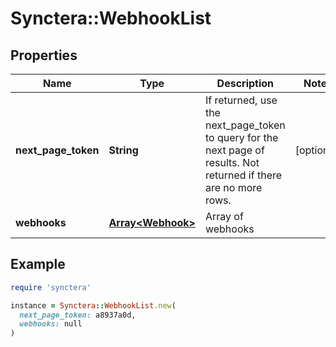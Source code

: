 # Synctera::WebhookList

## Properties

| Name | Type | Description | Notes |
| ---- | ---- | ----------- | ----- |
| **next_page_token** | **String** | If returned, use the next_page_token to query for the next page of results. Not returned if there are no more rows. | [optional] |
| **webhooks** | [**Array&lt;Webhook&gt;**](Webhook.md) | Array of webhooks |  |

## Example

```ruby
require 'synctera'

instance = Synctera::WebhookList.new(
  next_page_token: a8937a0d,
  webhooks: null
)
```

